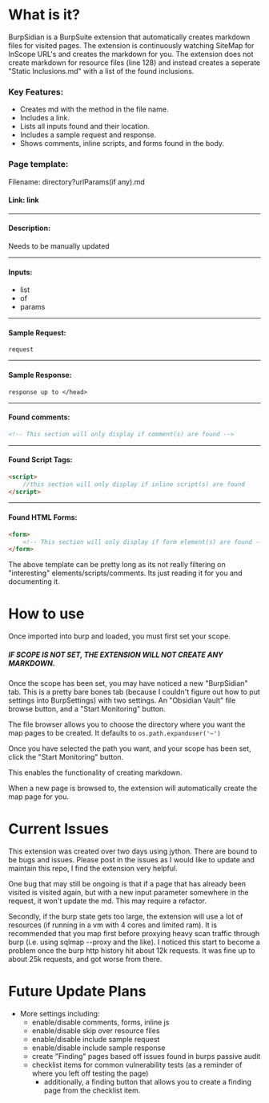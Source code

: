 # What is it?

BurpSidian is a BurpSuite extension that automatically creates markdown files for visited pages. The extension is continuously watching SiteMap for InScope URL's and creates the markdown for you. The extension does not create markdown for resource files (line 128) and instead creates a seperate "Static Inclusions.md" with a list of the found inclusions.

### Key Features:
- Creates md with the method in the file name.
- Includes a link.
- Lists all inputs found and their location.
- Includes a sample request and response.
- Shows comments, inline scripts, and forms found in the body.

### Page template:

Filename: directory?urlParams(if any).md
#### Link: link
---
#### Description:
Needs to be manually updated

---
#### Inputs:
- list 
- of 
- params
---
#### Sample Request:
```HTTP
request
```

---
#### Sample Response:
```HTTP
response up to </head>
```

---
#### Found comments:
```HTML
<!-- This section will only display if comment(s) are found -->
```
---
#### Found Script Tags:
```HTML
<script>
	//this section will only display if inline script(s) are found
</script>
```
---
#### Found HTML Forms:
```HTML
<form>
	<!-- This section will only display if form element(s) are found --->
</form>
```

The above template can be pretty long as its not really filtering on "interesting" elements/scripts/comments. Its just reading it for you and documenting it.

# How to use

Once imported into burp and loaded, you must first set your scope.
##### IF SCOPE IS NOT SET, THE EXTENSION WILL NOT CREATE ANY MARKDOWN.
Once the scope has been set, you may have noticed a new "BurpSidian" tab. This is a pretty bare bones tab (because I couldn't figure out how to put settings into BurpSettings) with two settings. An "Obsidian Vault" file browse button, and a "Start Monitoring" button.

The file browser allows you to choose the directory where you want the map pages to be created. It defaults to ``os.path.expanduser('~')``

Once you have selected the path you want, and your scope has been set, click the "Start Monitoring" button.

This enables the functionality of creating markdown.

When a new page is browsed to, the extension will automatically create the map page for you.


# Current Issues
This extension was created over two days using jython. There are bound to be bugs and issues. Please post in the issues as I would like to update and maintain this repo, I find the extension very helpful. 

One bug that may still be ongoing is that if a page that has already been visited is visited again, but with a new input parameter somewhere in the request, it won't update the md. This may require a refactor.

Secondly, if the burp state gets too large, the extension will use a lot of resources (if running in a vm with 4 cores and limited ram). It is recommended that you map first before proxying heavy scan traffic through burp (i.e. using sqlmap --proxy and the like). I noticed this start to become a problem once the burp http history hit about 12k requests. It was fine up to about 25k requests, and got worse from there. 

# Future Update Plans

- More settings including:
	- enable/disable comments, forms, inline js
	- enable/disable skip over resource files
	- enable/disable include sample request
	- enable/disable include sample response
	- create "Finding" pages based off issues found in burps passive audit
	- checklist items for common vulnerability tests (as a reminder of where you left off testing the page)
		- additionally, a finding button that allows you to create a finding page from the checklist item.

